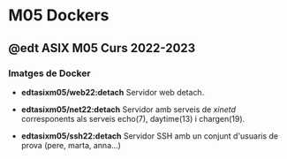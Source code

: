 # M05 Dockers
## @edt ASIX M05 Curs 2022-2023

### Imatges de Docker

 * **edtasixm05/web22:detach** Servidor web detach.

 * **edtasixm05/net22:detach** Servidor amb serveis de *xinetd* corresponents
   als serveis echo(7), daytime(13) i chargen(19).

 * **edtasixm05/ssh22:detach** Servidor SSH amb un conjunt d'usuaris de prova
   (pere, marta, anna...)



